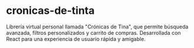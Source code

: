 # cronicas-de-tinta
Librería virtual personal llamada "Crónicas de Tina", que permite búsqueda avanzada, filtros               personalizados y carrito de compras. Desarrollada con React para una experiencia de usuario rápida y amigable.
